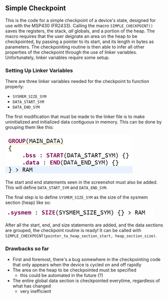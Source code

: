 ## Simple Checkpoint

This is the code for a simple checkpoint of a device's state, designed for use with the MSP430 (FR2433). Calling the macro `SIMPLE_CHECKPOINT()` saves the registers, the stack, _all_ globals, and a portion of the heap. The macro requires that the user deignate an area on the heap to be checkpointed, by passing a pointer to its start, and its length in bytes as parameters. The checkpointing routine is then able to infer all other properties of the checkpoint through the use of linker variables. Unfortunately, linker variables require some setup.

### Setting Up Linker Variables
There are three linker variables needed for the checkpoint to function properly:
- `SYSMEM_SIZE_SYM`
- `DATA_START_SYM`
- `DATA_END_SYM`

The first modification that must be made to the linker file is to make uninitialized and initialized data contiguous in memory. This can be done by grouping them like this:

![Memory group](mem_group.png)

The start and end statements seen in the screenshot must also be added. This will define `DATA_START_SYM` and `DATA_END_SYM`.

The final step is to define `SYSMEM_SIZE_SYM` as the size of the sysmem section (heap) like so:

![Sysmem](sysmem.png)

After all the start, end, and size statements are added, and the data sections are grouped, the checkpoint routine is ready! It can be called with `SIMPLE_CHECKPOINT(pointer_to_heap_section_start, heap_section_size)`.

### Drawbacks so far
- First and foremost, there's a bug somewhere in the checkpointing code that only appears when the device is cycled on and off rapidly
- The area on the heap to be checkpointed must be specified
   - this could be automated in the future (?)
- The entire global data section is checkpointed everytime, regardless of what has changed
   - very inefficient

